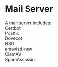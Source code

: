 # Mail Server
A mail server includes:  
Certbot  
Postfix  
Dovecot  
NSD  
amavisd-new  
ClamAV  
SpamAssassin  
